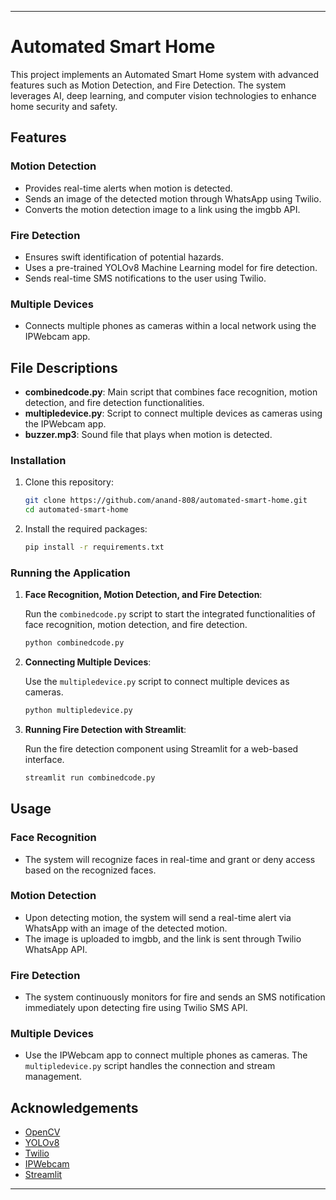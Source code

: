 
---

# Automated Smart Home

This project implements an Automated Smart Home system with advanced features such as Motion Detection, and Fire Detection. The system leverages AI, deep learning, and computer vision technologies to enhance home security and safety.

## Features

### Motion Detection
- Provides real-time alerts when motion is detected.
- Sends an image of the detected motion through WhatsApp using Twilio.
- Converts the motion detection image to a link using the imgbb API.

### Fire Detection
- Ensures swift identification of potential hazards.
- Uses a pre-trained YOLOv8 Machine Learning model for fire detection.
- Sends real-time SMS notifications to the user using Twilio.

### Multiple Devices
- Connects multiple phones as cameras within a local network using the IPWebcam app.

## File Descriptions

- **combinedcode.py**: Main script that combines face recognition, motion detection, and fire detection functionalities.
- **multipledevice.py**: Script to connect multiple devices as cameras using the IPWebcam app.
- **buzzer.mp3**: Sound file that plays when motion is detected.


### Installation

1. Clone this repository:

   ```bash
   git clone https://github.com/anand-808/automated-smart-home.git
   cd automated-smart-home
   ```

2. Install the required packages:

   ```bash
   pip install -r requirements.txt
   ```

### Running the Application

1. **Face Recognition, Motion Detection, and Fire Detection**:
   
   Run the `combinedcode.py` script to start the integrated functionalities of face recognition, motion detection, and fire detection.

   ```bash
   python combinedcode.py
   ```

2. **Connecting Multiple Devices**:
   
   Use the `multipledevice.py` script to connect multiple devices as cameras.

   ```bash
   python multipledevice.py
   ```

3. **Running Fire Detection with Streamlit**:
   
   Run the fire detection component using Streamlit for a web-based interface.

   ```bash
   streamlit run combinedcode.py
   ```

## Usage

### Face Recognition

- The system will recognize faces in real-time and grant or deny access based on the recognized faces.

### Motion Detection

- Upon detecting motion, the system will send a real-time alert via WhatsApp with an image of the detected motion.
- The image is uploaded to imgbb, and the link is sent through Twilio WhatsApp API.

### Fire Detection

- The system continuously monitors for fire and sends an SMS notification immediately upon detecting fire using Twilio SMS API.

### Multiple Devices

- Use the IPWebcam app to connect multiple phones as cameras. The `multipledevice.py` script handles the connection and stream management.

## Acknowledgements

- [OpenCV](https://opencv.org/)
- [YOLOv8](https://github.com/ultralytics/yolov8)
- [Twilio](https://www.twilio.com/)
- [IPWebcam](https://play.google.com/store/apps/details?id=com.pas.webcam&hl=en&gl=US)
- [Streamlit](https://streamlit.io/)

---
